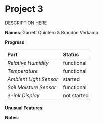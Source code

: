 # Project 3
DESCRIPTION HERE

**Names**:
Garrett Quintero & Brandon Verkamp

__**Progress**__ :

Part | Status
:--- | :---
*Relative Humidity* 			| functional
*Temperature*					| functional
*Ambient Light Sensor*			| started
*Soil Moisture Sensor*			| functional
*e-ink Display*					| not started


**Unusual Features**:

**Notes**: